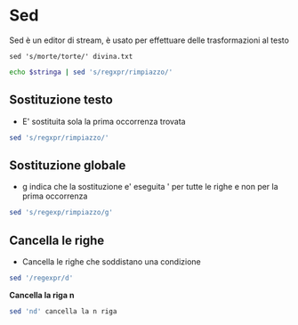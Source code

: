 # Sed
Sed è un editor di stream, è usato per effettuare delle trasformazioni
al testo 

```
sed 's/morte/torte/' divina.txt
```
```BASH
echo $stringa | sed 's/regxpr/rimpiazzo/'
```


## Sostituzione testo
* E' sostituita sola la prima occorrenza trovata
```BASH
sed 's/regxpr/rimpiazzo/'
```

## Sostituzione globale
* g indica che la sostituzione e' eseguita ' per tutte le righe e non per la prima occorrenza
```BASH
sed 's/regexp/rimpiazzo/g'
```


## Cancella le righe
* Cancella le righe che soddistano una condizione
```BASH
sed '/regexpr/d'
```
__Cancella la riga n__
```BASH
sed 'nd' cancella la n riga
```


```BASH

```
